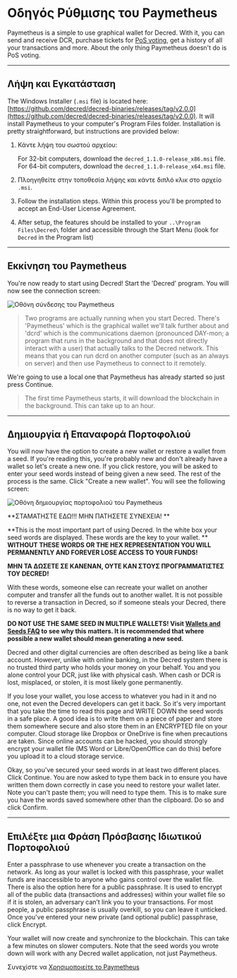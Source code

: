 # Οδηγός Ρύθμισης του Paymetheus

Paymetheus is a simple to use graphical wallet for Decred. With it, you can send and receive DCR, 
purchase tickets for [PoS voting](/mining/proof-of-stake.md), get a history of all your transactions and more.
About the only thing Paymetheus doesn't do is PoS voting.

---

## Λήψη και Εγκατάσταση

The Windows Installer (`.msi` file) is located here: [https://github.com/decred/decred-binaries/releases/tag/v2.0.0](https://github.com/decred/decred-binaries/releases/tag/v2.0.0). It will install Paymetheus to your computer's Program Files folder. Installation is pretty straightforward, but instructions are provided below:

1. Κάντε λήψη του σωστού αρχείου:

    For 32-bit computers, download the `decred_1.1.0-release_x86.msi` file. <br />
    For 64-bit computers, download the `decred_1.1.0-release_x64.msi` file.

2. Πλοηγηθείτε στην τοποθεσία λήψης και κάντε διπλό κλικ στο αρχείο `.msi`.

3. Follow the installation steps. Within this process you'll be prompted to accept an End-User License Agreement.

4. After setup, the features should be installed to your `..\Program Files\Decred\` folder and accessible through the Start Menu (look for `Decred` in the Program list)

---

## Εκκίνηση του Paymetheus
You're now ready to start using Decred! Start the 'Decred' program. You will now see the connection screen:  

![Οθόνη σύνδεσης του Paymetheus](../../img/Paymetheus-dcrd-login.png)  

>Two programs are actually running when you start Decred. There's 'Paymetheus' which is the graphical wallet we'll talk further about
>and 'dcrd' which is the communications daemon (pronounced DAY-mon; a program that runs in the background and that does not directly interact
> with a user) that actually talks to the Decred network. This means that you can run dcrd
>on another computer (such as an always on server) and then use Paymetheus to connect to it remotely.

We're going to use a local one that Paymetheus has already started so just press Continue.

> The first time Paymetheus starts, it will download the blockchain in the background. This can take up to an hour.

---

## Δημιουργία ή Επαναφορά Πορτοφολιού
You will now have the option to create a new wallet or restore a wallet from a seed. If you're reading this, you're probably new and don't 
already have a wallet so let's create a new one. If you click restore, you will be asked to enter your seed words instead of being given a new seed.
The rest of the process is the same. Click "Create a new wallet". You will see the following screen:  

![Οθόνη δημιουργίας πορτοφολιού του Paymetheus](/img/Paymetheus-seed-window.png)  

<i class="fa fa-exclamation-triangle"></i> **ΣΤΑΜΑΤΗΣΤΕ ΕΔΩ!!! ΜΗΝ ΠΑΤΗΣΕΤΕ ΣΥΝΕΧΕΙΑ! **

**This is the most important part of using Decred. In the white box your seed words are displayed. These words are the key to your wallet.  **
 **WITHOUT THESE WORDS OR THE HEX REPRESENTATION YOU WILL PERMANENTLY AND FOREVER LOSE ACCESS TO YOUR FUNDS!**  

**ΜΗΝ ΤΑ ΔΩΣΕΤΕ ΣΕ ΚΑΝΕΝΑΝ, ΟΥΤΕ ΚΑΝ ΣΤΟΥΣ ΠΡΟΓΡΑΜΜΑΤΙΣΤΕΣ ΤΟΥ DECRED!**

With these words, someone else can recreate your wallet on another computer and transfer all the funds out to another wallet. It is not possible to reverse a transaction in Decred, so if someone steals your Decred, there is no way to get it back.  

<i class="fa fa-exclamation-triangle"></i> **DO NOT USE THE SAME SEED IN MULTIPLE WALLETS! Visit [Wallets and Seeds FAQ](/faq/wallets-and-seeds.md#3-can-i-run-multiple-wallets) to see why this matters. It is recommended that where possible a new wallet should mean generating a new seed.** 

Decred and other digital currencies are often described as being like a bank account. However, unlike with online banking, in the Decred system there is no trusted third party who holds your money on your behalf. You and you alone control your DCR, just like with physical cash. When cash or DCR is lost, misplaced, or stolen, it is most likely gone permanently.

If you lose your wallet, you lose access to whatever you had in it and no one, not even the Decred developers can get it back. So it's very important that you take the time to read this page and WRITE DOWN the seed words in a safe place. A good idea is to write them on a piece of paper and store them somewhere secure and also store them in an ENCRYPTED file on your computer. Cloud storage like Dropbox or OneDrive is fine when precautions are taken. Since online accounts can be hacked, you should strongly encrypt your wallet file (MS Word or Libre/OpenOffice can do this) before you upload it to a cloud storage service.  

Okay, so you've secured your seed words in at least two different places. Click Continue. You are now asked to type them back in to ensure you have written them down correctly in case you need to restore your wallet later. Note you can't paste them; you will need to type them.  This is to make sure you have the words saved somewhere other than the clipboard. Do so and click Confirm.

---

## Επιλέξτε μια Φράση Πρόσβασης Ιδιωτικού Πορτοφολιού
Enter a passphrase to use whenever you create a transaction on the network. As long as your wallet is locked with this passphrase, your wallet funds are inaccessible to anyone who gains control over the wallet file. There is also the option here for a public passphrase. It is used to encrypt all of the public data (transactions and addresses) within your wallet file so if it is stolen, an adversary can’t link you to your transactions. For most people, a public passphrase is usually overkill, so you can leave it unticked.  Once you've entered your new private (and optional public) passphrase, click Encrypt.  

Your wallet will now create and synchronize to the blockchain. This can take a few minutes on slower computers. Note that the seed words you wrote down will 
work with any Decred wallet application, not just Paymetheus.

Συνεχίστε να [Χρησιμοποιείτε το Paymetheus](using-paymetheus.md)
